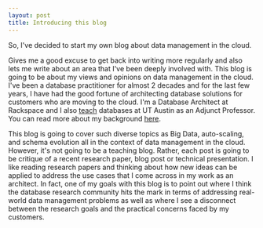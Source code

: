 ```yaml
---
layout: post
title: Introducing this blog
---
```


So, I've decided to start my own blog about data management in the cloud. 

Gives me a good excuse to get back into writing more regularly and also lets me write about an area that I've been deeply involved with. This blog is going to be about my views and opinions on data management in the cloud. I've been a database practitioner for almost 2 decades and for the last few years, I have had the good fortune of architecting database solutions for customers who are moving to the cloud. I'm a Database Architect at Rackspace and I also <a href="http://www.cs.utexas.edu/~scohen/cs327e.html">teach</a> databases at UT Austin as an Adjunct Professor. You can read more about my background <a href="https://www.linkedin.com/in/shirleycohen/">here</a>. 

This blog is going to cover such diverse topics as Big Data, auto-scaling, and schema evolution all in the context of data management in the cloud. However, it's not going to be a teaching blog. Rather, each post is going to be critique of a recent research paper, blog post or technical presentation. I like reading research papers and thinking about how new ideas can be applied to address the use cases that I come across in my work as an architect. In fact, one of my goals with this blog is to point out where I think the database research community hits the mark in terms of addressing real-world data management problems as well as where I see a disconnect between the research goals and the practical concerns faced by my customers.  